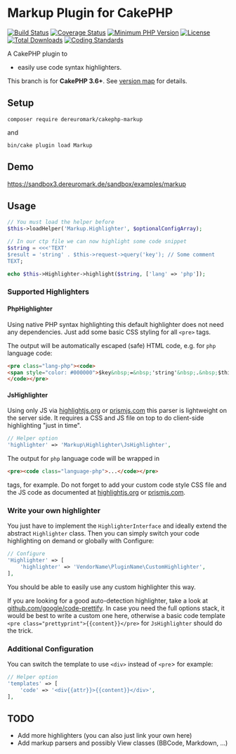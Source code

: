 # Markup Plugin for CakePHP
[![Build Status](https://api.travis-ci.com/dereuromark/cakephp-markup.svg)](https://travis-ci.org/dereuromark/cakephp-markup)
[![Coverage Status](https://coveralls.io/repos/dereuromark/cakephp-markup/badge.svg)](https://coveralls.io/r/dereuromark/cakephp-markup)
[![Minimum PHP Version](https://img.shields.io/badge/php-%3E%3D%205.6-8892BF.svg)](https://php.net/)
[![License](https://poser.pugx.org/dereuromark/cakephp-markup/license)](https://packagist.org/packages/dereuromark/cakephp-markup)
[![Total Downloads](https://poser.pugx.org/dereuromark/cakephp-markup/d/total.svg)](https://packagist.org/packages/dereuromark/cakephp-markup)
[![Coding Standards](https://img.shields.io/badge/cs-PSR--2--R-yellow.svg)](https://github.com/php-fig-rectified/fig-rectified-standards)

A CakePHP plugin to
- easily use code syntax highlighters.

This branch is for **CakePHP 3.6+**. See [version map](https://github.com/dereuromark/cakephp-markup/wiki#cakephp-version-map) for details.

## Setup
```
composer require dereuromark/cakephp-markup
```
and
```
bin/cake plugin load Markup
```

## Demo
https://sandbox3.dereuromark.de/sandbox/examples/markup

## Usage

```php
// You must load the helper before
$this->loadHelper('Markup.Highlighter', $optionalConfigArray);

// In our ctp file we can now highlight some code snippet
$string = <<<'TEXT'
$result = 'string' . $this->request->query('key'); // Some comment
TEXT;

echo $this->Highlighter->highlight($string, ['lang' => 'php']);
```

### Supported Highlighters

#### PhpHighlighter
Using native PHP syntax highlighting this default highlighter does not need any dependencies.
Just add some basic CSS styling for all `<pre>` tags.

The output will be automatically escaped (safe) HTML code, e.g. for `php` language code:
```html
<pre class="lang-php"><code>
<span style="color: #000000">$key&nbsp;=&nbsp;'string'&nbsp;.&nbsp;$this-&gt;something-&gt;do(true);&nbsp;//&nbsp;Some&nbsp;comment</span>
</code></pre>
```

#### JsHighlighter
Using only JS via [highlightjs.org](https://highlightjs.org/) or [prismjs.com](http://prismjs.com/) this parser is lightweight on the server side.
It requires a CSS and JS file on top to do client-side highlighting "just in time".
```php
// Helper option
'highlighter' => 'Markup\Highlighter\JsHighlighter',
```

The output for `php` language code will be wrapped in
```html
<pre><code class="language-php">...</code></pre>
```
tags, for example.
Do not forget to add your custom code style CSS file and the JS code as documented at [highlightjs.org](https://highlightjs.org/usage/) or [prismjs.com](http://prismjs.com/#basic-usage).

### Write your own highlighter
You just have to implement the `HighlighterInterface` and ideally extend the abstract `Highlighter` class.
Then you can simply switch your code highlighting on demand or globally with Configure:
```php
// Configure
'Highlighter' => [
    'highlighter' => 'VendorName\PluginName\CustomHighlighter',
],
```

You should be able to easily use any custom highlighter this way.

If you are looking for a good auto-detection highlighter, take a look at [github.com/google/code-prettify](https://github.com/google/code-prettify).
In case you need the full options stack, it would be best to write a custom one here, otherwise a basic code template `<pre class="prettyprint">{{content}}</pre>` for `JsHighlighter` should do the trick.

### Additional Configuration
You can switch the template to use `<div>` instead of `<pre`> for example:
```php
// Helper option
'templates' => [
    'code' => '<div{{attr}}>{{content}}</div>',
],
```

## TODO
- Add more highlighters (you can also just link your own here)
- Add markup parsers and possibly View classes (BBCode, Markdown, ...)

